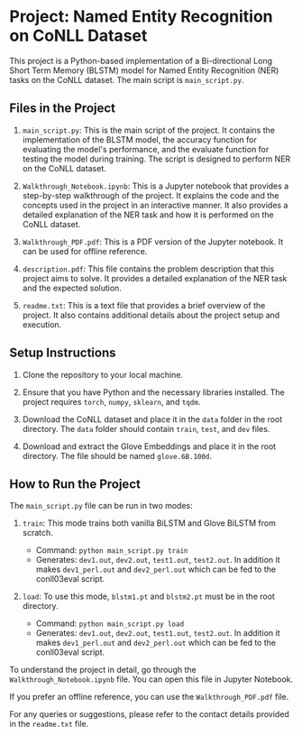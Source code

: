 # Project: Named Entity Recognition on CoNLL Dataset

This project is a Python-based implementation of a Bi-directional Long Short Term Memory (BLSTM) model for Named Entity Recognition (NER) tasks on the CoNLL dataset. The main script is `main_script.py`.

## Files in the Project

1. `main_script.py`: This is the main script of the project. It contains the implementation of the BLSTM model, the accuracy function for evaluating the model's performance, and the evaluate function for testing the model during training. The script is designed to perform NER on the CoNLL dataset.

2. `Walkthrough_Notebook.ipynb`: This is a Jupyter notebook that provides a step-by-step walkthrough of the project. It explains the code and the concepts used in the project in an interactive manner. It also provides a detailed explanation of the NER task and how it is performed on the CoNLL dataset.

3. `Walkthrough_PDF.pdf`: This is a PDF version of the Jupyter notebook. It can be used for offline reference.

4. `description.pdf`: This file contains the problem description that this project aims to solve. It provides a detailed explanation of the NER task and the expected solution.

5. `readme.txt`: This is a text file that provides a brief overview of the project. It also contains additional details about the project setup and execution.

## Setup Instructions

1. Clone the repository to your local machine.

2. Ensure that you have Python and the necessary libraries installed. The project requires `torch`, `numpy`, `sklearn`, and `tqdm`.

3. Download the CoNLL dataset and place it in the `data` folder in the root directory. The `data` folder should contain `train`, `test`, and `dev` files.

4. Download and extract the Glove Embeddings and place it in the root directory. The file should be named `glove.6B.100d`.

## How to Run the Project

The `main_script.py` file can be run in two modes:

1. `train`: This mode trains both vanilla BiLSTM and Glove BiLSTM from scratch. 
    - Command: `python main_script.py train`
    - Generates: `dev1.out`, `dev2.out`, `test1.out`, `test2.out`. In addition it makes `dev1_perl.out` and `dev2_perl.out` which can be fed to the conll03eval script.

2. `load`: To use this mode, `blstm1.pt` and `blstm2.pt` must be in the root directory.
    - Command: `python main_script.py load`
    - Generates: `dev1.out`, `dev2.out`, `test1.out`, `test2.out`. In addition it makes `dev1_perl.out` and `dev2_perl.out` which can be fed to the conll03eval script.

To understand the project in detail, go through the `Walkthrough_Notebook.ipynb` file. You can open this file in Jupyter Notebook.

If you prefer an offline reference, you can use the `Walkthrough_PDF.pdf` file.

For any queries or suggestions, please refer to the contact details provided in the `readme.txt` file.